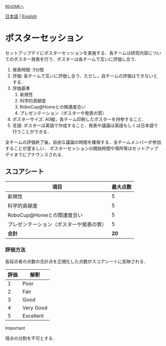 <sub>[READMEへ](../../README.md)</sub>

[日本語](./ps_ja.md) | [English](./ps_en.md)

# ポスターセッション

セットアップデイにポスターセッションを実施する．各チームは研究内容についてのポスター発表を行う．ポスターは各チームで互いに評価し合う．

1. 発表時間: 3分間
2. 評価: 各チームで互いに評価し合う．ただし，自チームの評価はできないとする．
3. 評価基準
   1. 新規性
   2. 科学的貢献度
   3. RoboCup@Homeとの関連度合い
   4. プレゼンテーション（ポスターや発表の質）
4. ポスターサイズ: A0縦，各チーム印刷したポスターを持参すること．
5. 言語: ポスターは英語で作成すること．発表や議論は英語もしくは日本語で行うことができる．

全チームの評価終了後，自由な議論の時間を確保する．全チームメンバーが参加することが望ましい．
ポスターセッションの開始時間や場所等はセットアップデイまでにアナウンスされる．

## スコアシート

|項目|最大点数|
|---|-------|
| 新規性 | 5 |
| 科学的貢献度 | 5 |
| RoboCup@Homeとの関連度合い | 5 |
| プレゼンテーション（ポスターや発表の質） | 5 |
| **合計** | **20** |

### 評価方法
各採点者の点数の合計点を正規化した点数がスコアシートに反映される．

| 評価 | 解釈 |
|---|---|
| 1 | Poor |
| 2 | Fair |
| 3 | Good |
| 4 | Very Good |
| 5 | Excellent |

> [!IMPORTANT]  
> 得点の分割を不可とする．


